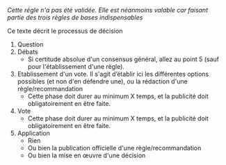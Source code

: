 *Cette régle n'a pas été validée. Elle est néanmoins valable car faisant partie des trois règles de bases indispensables*

Ce texte décrit le processus de décision 

1. Question
2. Débats
    * Si certitude absolue d'un consensus général, allez au point 5 (sauf pour l'établissement d'une règle).
3. Etablissement d'un vote. Il s'agit d’établir ici les différentes options possibles (et non d'en défendre une), ou la rédaction d'une règle/recommandation
    * Cette phase doit durer au minimum X temps, et la publicité doit obligatoirement en être faite.
4. Vote
    * Cette phase doit durer au minimum X temps, et la publicité doit obligatoirement en être faite.
5. Application
    * Rien
    * Ou bien la publication officielle d'une règle/recommandation
    * Ou bien la mise en œuvre d'une décision
